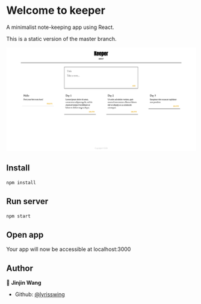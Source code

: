 # Welcome to keeper

A minimalist note-keeping app using React.

This is a static version of the master branch.

![homepage](images/homepage.png)

## Install

```bash
npm install
```

## Run server

```bash
npm start
```

## Open app

Your app will now be accessible at localhost:3000

## Author

👤 **Jinjin Wang**

* Github: [@lyrisswing](https://github.com/lyrisswing)
